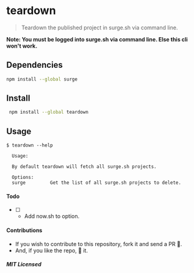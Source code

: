 # teardown

> Teardown the published project in surge.sh via command line.

**Note: You must be logged into surge.sh via command line. Else this cli won't work.**

## Dependencies

```bash
npm install --global surge
```

## Install

```bash
 npm install --global teardown
```

## Usage

```
$ teardown --help

  Usage:

  By default teardown will fetch all surge.sh projects.

  Options:
  surge			Get the list of all surge.sh projects to delete.
```

#### Todo

- [ ] - Add now.sh to option.

#### Contributions

- If you wish to contribute to this repository, fork it and send a PR 😬.
- And, if you like the repo, 🌟 it.

##### MIT Licensed
